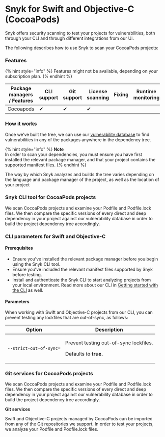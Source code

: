 # Snyk for Swift and Objective-C (CocoaPods)

Snyk offers security scanning to test your projects for vulnerabilities, both through your CLI and through different integrations from our UI.

The following describes how to use Snyk to scan your CocoaPods projects:

### Features

{% hint style="info" %}
Features might not be available, depending on your subscription plan.
{% endhint %}

| Package managers / Features | CLI support | Git support | License scanning | Fixing | Runtime monitoring |
| --------------------------- | ----------- | ----------- | ---------------- | ------ | ------------------ |
| Cocoapods                   | ✔︎          | ✔︎          | ✔︎               |        |                    |

### **How it works**

Once we’ve built the tree, we can use our [vulnerability database](https://snyk.io/vuln) to find vulnerabilities in any of the packages anywhere in the dependency tree.

{% hint style="info" %}
**Note**\
In order to scan your dependencies, you must ensure you have first installed the relevant package manager, and that your project contains the supported manifest files.
{% endhint %}

The way by which Snyk analyzes and builds the tree varies depending on the language and package manager of the project, as well as the location of your project

### Snyk CLI tool for CocoaPods projects

We scan CocoaPods projects and examine your Podfile and Podfile.lock files. We then compare the specific versions of every direct and deep dependency in your project against our vulnerability database in order to build the project dependency tree accordingly.

### **CLI parameters for Swift and Objective-C**

#### **Prerequisites**

* Ensure you've installed the relevant package manager before you begin using the Snyk CLI tool.
* Ensure you've included the relevant manifest files supported by Snyk before testing.
* Install and authenticate the Snyk CLI to start analyzing projects from your local environment. Read more about our CLI in [Getting started with the CLI](https://support.snyk.io/hc/articles/360003812458#UUID-6d3e2b39-daa0-f2f1-19d2-b9107b678c81) as well.

#### **Parameters**

When working with Swift and Objective-C projects from our CLI, you can prevent testing any lockfiles that are out-of-sync, as follows:

| Option                  | Description                                                                            |
| ----------------------- | -------------------------------------------------------------------------------------- |
| `--strict-out-of-sync=` | <p>Prevent testing out-of-sync lockfiles.</p><p>Defaults to <strong>true</strong>.</p> |

### Git services for CocoaPods projects

We scan CocoaPods projects and examine your Podfile and Podfile.lock files. We then compare the specific versions of every direct and deep dependency in your project against our vulnerability database in order to build the project dependency tree accordingly.

**Git services**

Swift and Objective-C projects managed by CocoaPods can be imported from any of the Git repositories we support. In order to test your projects, we analyze your Podfile and Podfile.lock files.

